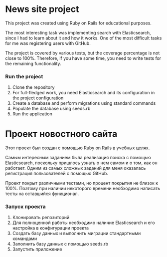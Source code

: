 # News site project
This project was created using Ruby on Rails for educational purposes.

The most interesting task was implementing search with Elasticsearch, since I had to learn about it and how it works.
One of the most difficult tasks for me was registering users with GitHub.

The project is covered by various tests, but the coverage percentage is not close to 100%.
Therefore, if you have some time, you need to write tests for the remaining functionality.

### Run the project
1. Clone the repository
2. For full-fledged work, you need Elasticsearch and its configuration in the project configuration
3. Create a database and perform migrations using standard commands
4. Populate the database using seeds.rb
5. Run the application

# Проект новостного сайта
Этот проект был создан с помощью Ruby on Rails в учебных целях.

Самым интересным заданием была реализация поиска с помощью Elasticsearch, 
поскольку пришлось узнать о нем самом и о том, как он работает.
Одним из самых сложных заданий для меня оказалась регистрация пользователей с помощью GitHub.

Проект покрыт различными тестами, но процент покрытия не близок к 100%.
Поэтому при наличии некоторого времени необходимо написать тесты на оставшийся функционал.

### Запуск проекта
1. Клонировать репозиторий
2. Для полноценной работы необходимо наличие Elasticsearch и его настройка в конфигурации проекта
3. Создать базу данных и выполнить миграции стандартными командами
4. Заполнить базу данных с помощью seeds.rb
5. Запустить приложение